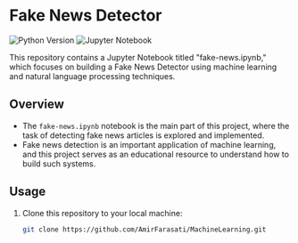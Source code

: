 # Fake News Detector

![Python Version](https://img.shields.io/badge/python-v3.7+-blue.svg)
![Jupyter Notebook](https://img.shields.io/badge/jupyter-notebook-orange.svg)

This repository contains a Jupyter Notebook titled "fake-news.ipynb," which focuses on building a Fake News Detector using machine learning and natural language processing techniques.

## Overview

- The `fake-news.ipynb` notebook is the main part of this project, where the task of detecting fake news articles is explored and implemented.
- Fake news detection is an important application of machine learning, and this project serves as an educational resource to understand how to build such systems.

## Usage

1. Clone this repository to your local machine:

   ```bash
   git clone https://github.com/AmirFarasati/MachineLearning.git
